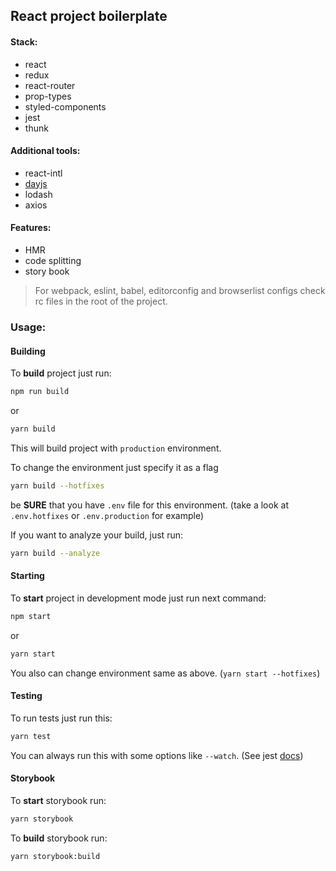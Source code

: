 ## React project boilerplate

#### Stack:
- react
- redux
- react-router
- prop-types
- styled-components
- jest
- thunk

#### Additional tools:
- react-intl
- [dayjs](https://github.com/iamkun/dayjs)
- lodash
- axios

#### Features:
- HMR
- code splitting
- story book

> For webpack, eslint, babel, editorconfig and browserlist configs check rc files in the root of the project.

### Usage:

#### Building

To **build** project just run:
```bash
npm run build
```

or

```bash
yarn build
```

This will build project with `production` environment.

To change the environment just specify it as a flag
```bash
yarn build --hotfixes
```

be **SURE** that you have `.env` file for this environment. (take a look at `.env.hotfixes` or `.env.production` for example)

If you want to analyze your build, just run:
```bash
yarn build --analyze
```

#### Starting

To **start** project in development mode just run next command:

```bash
npm start
```

or

```bash
yarn start
```

You also can change environment same as above. (`yarn start --hotfixes`)

#### Testing

To run tests just run this:
```bash
yarn test
```

You can always run this with some options like `--watch`. (See jest [docs](https://jestjs.io/docs/en/cli))


#### Storybook

To **start** storybook run:

```bash
yarn storybook
```

To **build** storybook run:

```bash
yarn storybook:build
```
